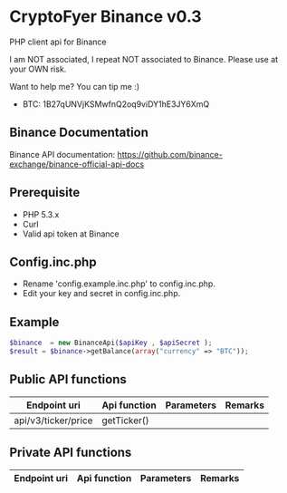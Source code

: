 CryptoFyer Binance v0.3
==============

PHP client api for Binance

I am NOT associated, I repeat NOT associated to Binance. Please use at your OWN risk.

Want to help me? You can tip me :)
* BTC: 1B27qUNVjKSMwfnQ2oq9viDY1hE3JY6XmQ


Binance Documentation
----
Binance API documentation: https://github.com/binance-exchange/binance-official-api-docs

Prerequisite
----
* PHP 5.3.x
* Curl
* Valid api token at Binance


Config.inc.php
----
* Rename 'config.example.inc.php' to config.inc.php.
* Edit your key and secret in config.inc.php.



Example
----
```php
$binance  = new BinanceApi($apiKey , $apiSecret );
$result = $binance->getBalance(array("currency" => "BTC"));
```

Public API functions
----
| Endpoint uri | Api function | Parameters | Remarks |
| --- | --- | --- | --- |
| api/v3/ticker/price | getTicker() |  |  |

Private API functions
----
| Endpoint uri | Api function | Parameters | Remarks |
| --- | --- | --- | --- |
